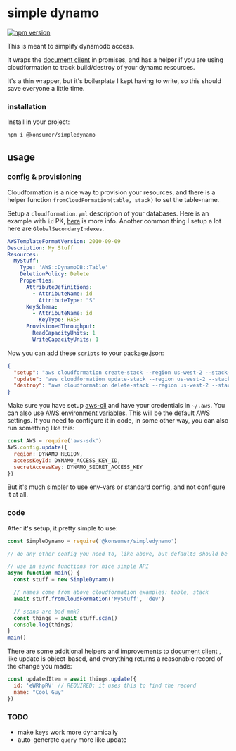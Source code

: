 # simple dynamo

[![npm version](https://badge.fury.io/js/%40konsumer%2Fsimpledynamo.svg)](https://badge.fury.io/js/%40konsumer%2Fsimpledynamo)

This is meant to simplify dynamodb access.

It wraps the [document client](https://docs.aws.amazon.com/sdk-for-javascript/v2/developer-guide/dynamodb-example-document-client.html) in promises, and has a helper if you are using cloudformation to track build/destroy of your dynamo resources.

It's a thin wrapper, but it's boilerplate I kept having to write, so this should save everyone a little time.

### installation

Install in your project:

```sh
npm i @konsumer/simpledynamo
```

## usage

### config & provisioning

Cloudformation is a nice way to provision your resources, and there is a helper function `fromCloudFormation(table, stack)` to set the table-name.

Setup a `cloudformation.yml` description of your databases. Here is an example with `id` PK, [here](https://docs.aws.amazon.com/AWSCloudFormation/latest/UserGuide/aws-resource-dynamodb-table.html) is more info. Another common thing I setup a lot here are `GlobalSecondaryIndexes`.

```yml
AWSTemplateFormatVersion: 2010-09-09
Description: My Stuff
Resources:
  MyStuff:
    Type: 'AWS::DynamoDB::Table'
    DeletionPolicy: Delete
    Properties:
      AttributeDefinitions:
        - AttributeName: id
          AttributeType: "S"
      KeySchema:
        - AttributeName: id
          KeyType: HASH
      ProvisionedThroughput:
        ReadCapacityUnits: 1
        WriteCapacityUnits: 1
```

Now you can add these `scripts` to your package.json:

```json
{
  "setup": "aws cloudformation create-stack --region us-west-2 --stack-name dev --template-body file://cloudformation.yml",
  "update": "aws cloudformation update-stack --region us-west-2 --stack-name dev --template-body file://cloudformation.yml",
  "destroy": "aws cloudformation delete-stack --region us-west-2 --stack-name dev"
}
```

Make sure you have setup [aws-cli](https://aws.amazon.com/cli/) and have your credentials in `~/.aws`. You can also use [AWS environment variables](https://docs.aws.amazon.com/cli/latest/userguide/cli-configure-envvars.html). This will be the default AWS settings. If you need to configure it in code, in some other way, you can also run something like this:

```js
const AWS = require('aws-sdk')
AWS.config.update({
  region: DYNAMO_REGION,
  accessKeyId: DYNAMO_ACCESS_KEY_ID,
  secretAccessKey: DYNAMO_SECRET_ACCESS_KEY
})
```

But it's much simpler to use env-vars or standard config, and not configure it at all.

### code

After it's setup, it pretty simple to use:

```js
const SimpleDynamo = require('@konsumer/simpledynamo')

// do any other config you need to, like above, but defaults should be fine, if everything is setup right.

// use in async functions for nice simple API
async function main() {
  const stuff = new SimpleDynamo()

  // names come from above cloudformation examples: table, stack
  await stuff.fromCloudFormation('MyStuff', 'dev')

  // scans are bad mmk?
  const things = await stuff.scan()
  console.log(things)
}
main()
```

There are some additional helpers and improvements to [document client](https://docs.aws.amazon.com/sdk-for-javascript/v2/developer-guide/dynamodb-example-document-client.html) , like update is object-based, and everything returns a reasonable record of the change you made:

```js
const updatedItem = await things.update({
  id: 'eWRhpRV' // REQUIRED: it uses this to find the record
  name: "Cool Guy"
})
```


### TODO

* make keys work more dynamically
* auto-generate `query` more like update
